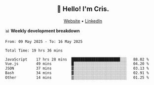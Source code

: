 
<h2 align="center">👋 Hello! I'm Cris.</h2>
<p align="center">
  <a href="https://www.criscunas.dev">Website</a> •
  <a href="https://www.linkedin.com/in/cristophercunas/">LinkedIn</a> 
</p>


📊 **Weekly development breakdown**
<!--START_SECTION:waka-->

```txt
From: 09 May 2025 - To: 16 May 2025

Total Time: 19 hrs 36 mins

JavaScript    17 hrs 28 mins  ██████████████████████░░░   88.02 %
Vue.js        49 mins         █░░░░░░░░░░░░░░░░░░░░░░░░   04.20 %
JSON          37 mins         ▓░░░░░░░░░░░░░░░░░░░░░░░░   03.13 %
Bash          34 mins         ▓░░░░░░░░░░░░░░░░░░░░░░░░   02.91 %
Other         14 mins         ▒░░░░░░░░░░░░░░░░░░░░░░░░   01.25 %
```

<!--END_SECTION:waka-->
